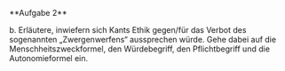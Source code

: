\*\*Aufgabe 2\*\*



b. Erläutere, inwiefern sich Kants Ethik gegen/für das Verbot des sogenannten „Zwergenwerfens“ aussprechen würde. Gehe dabei auf die Menschheitszweckformel, den Würdebegriff, den Pflichtbegriff und die Autonomieformel ein.

